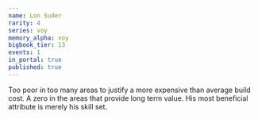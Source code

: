 ```yaml
---
name: Lon Suder
rarity: 4
series: voy
memory_alpha: voy
bigbook_tier: 13
events: 1
in_portal: true
published: true
---
```


Too poor in too many areas to justify a more expensive than average build cost. A zero in the areas that provide long term value. His most beneficial attribute is merely his skill set.
